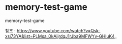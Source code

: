 # memory-test-game
memory-test-game

참조 : https://www.youtube.com/watch?v=Qsk-xsi73YA&list=PLMsa_0kAjjrdqJ1rJba9MFWYv-GHluK4_
